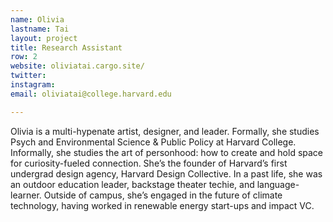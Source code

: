 ```yaml
---
name: Olivia
lastname: Tai
layout: project
title: Research Assistant
row: 2
website: oliviatai.cargo.site/
twitter:
instagram:
email: oliviatai@college.harvard.edu

---
```


Olivia is a multi-hypenate artist, designer, and leader. Formally, she studies Psych and Environmental Science & Public Policy at Harvard College. Informally, she studies the art of personhood: how to create and hold space for curiosity-fueled connection. She’s the founder of Harvard’s first undergrad design agency, Harvard Design Collective. In a past life, she was an outdoor education leader, backstage theater techie, and language-learner. Outside of campus, she’s engaged in the future of climate technology, having worked in renewable energy start-ups and impact VC. 
